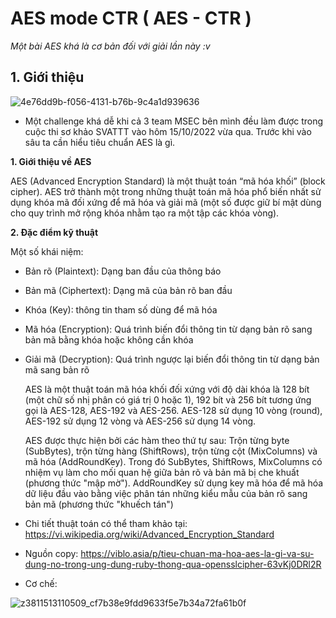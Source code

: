 # AES mode CTR ( AES - CTR )



_Một bài AES khá là cơ bản đối với giải lần này :v_





## 1. Giới thiệu
![4e76dd9b-f056-4131-b76b-9c4a1d939636](https://user-images.githubusercontent.com/97930158/196595745-313c8cb6-064a-4867-b32f-7577d1afaf87.png)

* Một challenge khá dễ khi cả 3 team MSEC bên mình đều làm được trong cuộc thi sơ khảo SVATTT vào hôm 15/10/2022 vừa qua. Trước khi vào sâu ta cần hiểu tiêu chuẩn AES là gì.

__1. Giới thiệu về AES__


   AES (Advanced Encryption Standard) là một thuật toán “mã hóa khối” (block cipher). AES trở thành một trong những thuật toán mã hóa phổ biến nhất sử dụng khóa mã đối xứng để mã hóa và giải mã (một số được giữ bí mật dùng cho quy trình mở rộng khóa nhằm tạo ra một tập các khóa vòng).


__2. Đặc điểm kỹ thuật__


  Một số khái niệm:
* Bản rõ (Plaintext): Dạng ban đầu của thông báo
* Bản mã (Ciphertext): Dạng mã của bản rõ ban đầu
* Khóa (Key): thông tin tham số dùng để mã hóa
* Mã hóa (Encryption): Quá trình biến đổi thông tin từ dạng bản rõ sang bản mã bằng khóa hoặc không cần khóa
* Giải mã (Decryption): Quá trình ngược lại biến đổi thông tin từ dạng bản mã sang bản rõ


  AES là một thuật toán mã hóa khối đối xứng với độ dài khóa là 128 bít (một chữ số nhị phân có giá trị 0 hoặc 1), 192 bít và 256 bít tương ứng gọi là AES-128, AES-192 và AES-256. AES-128 sử dụng 10 vòng (round), AES-192 sử dụng 12 vòng và AES-256 sử dụng 14 vòng.


  AES được thực hiện bởi các hàm theo thứ tự sau: Trộn từng byte (SubBytes), trộn từng hàng (ShiftRows), trộn từng cột (MixColumns) và mã hóa (AddRoundKey). Trong đó SubBytes, ShiftRows, MixColumns có nhiệm vụ làm cho mối quan hệ giữa bản rõ và bản mã bị che khuất (phương thức "mập mờ"). AddRoundKey sử dụng key mã hóa để mã hóa dữ liệu đầu vào bằng việc phân tán những kiểu mẫu của bản rõ sang bản mã (phương thức "khuếch tán")


* Chi tiết thuật toán có thể tham khảo tại: https://vi.wikipedia.org/wiki/Advanced_Encryption_Standard


* Nguồn copy: https://viblo.asia/p/tieu-chuan-ma-hoa-aes-la-gi-va-su-dung-no-trong-ung-dung-ruby-thong-qua-opensslcipher-63vKj0DRl2R


* Cơ chế: 


![z3811513110509_cf7b38e9fdd9633f5e7b34a72fa61b0f](https://user-images.githubusercontent.com/97930158/196597961-9c7b510b-d497-4c4c-a252-c8eb0d7a7b8e.jpg)





